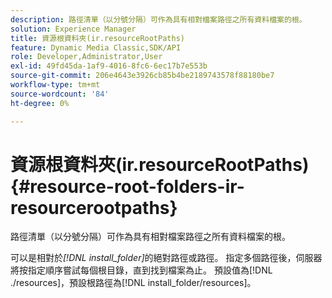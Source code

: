 ```yaml
---
description: 路徑清單（以分號分隔）可作為具有相對檔案路徑之所有資料檔案的根。
solution: Experience Manager
title: 資源根資料夾(ir.resourceRootPaths)
feature: Dynamic Media Classic,SDK/API
role: Developer,Administrator,User
exl-id: 49fd45da-1af9-4016-8fc6-6ec17b7e553b
source-git-commit: 206e4643e3926cb85b4be2189743578f88180be7
workflow-type: tm+mt
source-wordcount: '84'
ht-degree: 0%

---
```


# 資源根資料夾(ir.resourceRootPaths){#resource-root-folders-ir-resourcerootpaths}

路徑清單（以分號分隔）可作為具有相對檔案路徑之所有資料檔案的根。

可以是相對於&#x200B;*[!DNL install_folder]*&#x200B;的絕對路徑或路徑。 指定多個路徑後，伺服器將按指定順序嘗試每個根目錄，直到找到檔案為止。 預設值為[!DNL ./resources]，預設根路徑為[!DNL install_folder/resources]。
